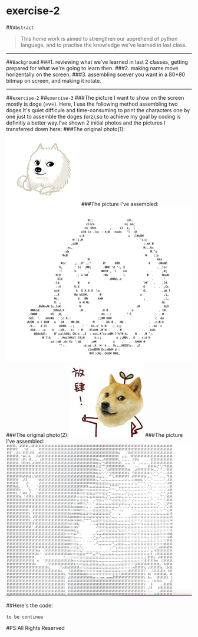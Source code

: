 # exercise-2

##`Abstract`
 >This home work is aimed to strengthen our apprehend of python language, and to practise the knowledge we've learned in last class.
 
___
##`Background`
###1. reviewing what we've learned in last 2 classes, getting prepared for what we're going to learn then.
###2. making name move horizentally on the screen.
###3. assembling soever you want in a 80*80 bitmap on screen, and making it rotate.
***
##`exercise-2`
##`exercise-3`
###The picture I want to show on the screen mostly is doge (=v=). Here, I use the following method assembling two doges.It's quiet difficule and time-consuming to print the characters one by one just to assemble the doges (orz),so to achieve my goal by coding is definitly a better way.I've shown 2 initial photos and the pictures I transferred down here:
###The original photo(1):
![doge1](https://github.com/LuxAsteria/test3/blob/master/14020352114830213.jpg)
###The picture I've assembled:
![doge1assemble](https://github.com/LuxAsteria/test3/blob/master/屏幕快照%202016-09-23%20下午4.02.57.png)
###The original photo(2):
![doge2](https://github.com/LuxAsteria/test3/blob/master/tupian.jpg)
###The picture I've assembled:
![doge2assemble](https://github.com/LuxAsteria/test3/blob/master/屏幕快照%202016-09-23%20下午4.09.01副本.png)


##Here's the code:
```
to be continue
```

#PS:All Rights Reserved 
